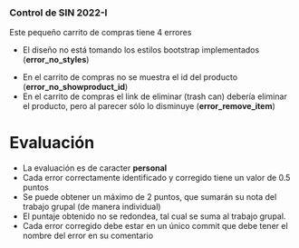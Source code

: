 ### Control de SIN 2022-I
Este pequeño carrito de compras tiene 4 errores
- El diseño no está tomando los estilos bootstrap implementados (**error_no_styles**)
<!-- - Las imágenes de los productos no se están mostrando (**error_no_show_images**) -->
- En el carrito de compras no se muestra el id del producto (**error_no_showproduct_id**)
- En el carrito de compras el link de eliminar (trash can) debería eliminar el producto, pero al parecer sólo lo disminuye (**error_remove_item**)

# Evaluación

- La  evaluación es de caracter **personal**
- Cada error correctamente identificado y corregido tiene un valor de 0.5 puntos
- Se puede obtener un máximo de 2 puntos, que sumarán su nota del trabajo grupal (de manera individual)
- El puntaje obtenido no se redondea, tal cual se suma al trabajo grupal.
- Cada error corregido debe estar en un único commit que debe tener el nombre del error en su comentario
